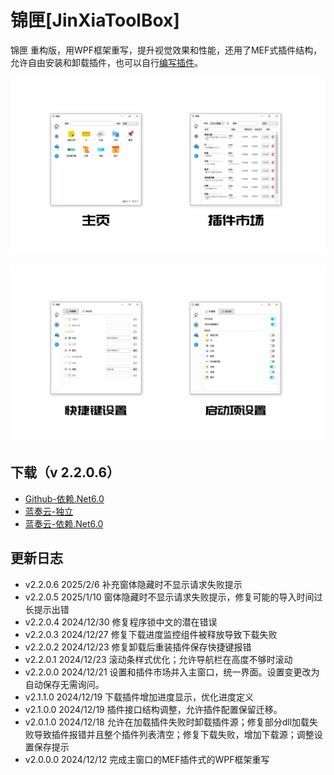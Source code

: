 # 锦匣[JinXiaToolBox]
锦匣 重构版，用WPF框架重写，提升视觉效果和性能，还用了MEF式插件结构，允许自由安装和卸载插件，也可以自行[编写插件](https://github.com/tp1415926535/JinXiaPluginExample)。      

![截图1](截图/锦匣介绍1.jpg)     
    
![截图2](截图/锦匣介绍2.jpg)     

## 下载（v 2.2.0.6）

- [Github-依赖.Net6.0](https://github.com/tp1415926535/JinXiaToolBox/blob/main/%E9%94%A6%E5%8C%A3v2.2.0.6-%E4%BE%9D%E8%B5%96.NET6.0.zip)
- [蓝奏云-独立](https://wwvr.lanzn.com/iX9812mva5ri)
- [蓝奏云-依赖.Net6.0](https://wwvr.lanzn.com/i8RNN2mva4yj)

## 更新日志
* v2.2.0.6 2025/2/6 补充窗体隐藏时不显示请求失败提示
* v2.2.0.5 2025/1/10 窗体隐藏时不显示请求失败提示，修复可能的导入时间过长提示出错
* v2.2.0.4 2024/12/30 修复程序锁中文的潜在错误
* v2.2.0.3 2024/12/27 修复下载进度监控组件被释放导致下载失败
* v2.2.0.2 2024/12/23 修复卸载后重装插件保存快捷键报错
* v2.2.0.1 2024/12/23 滚动条样式优化；允许导航栏在高度不够时滚动
* v2.2.0.0 2024/12/21 设置和插件市场并入主窗口，统一界面。设置变更改为自动保存无需询问。
* v2.1.1.0 2024/12/19 下载插件增加进度显示，优化进度定义
* v2.1.0.0 2024/12/19 插件接口结构调整，允许插件配置保留迁移。
* v2.0.1.0 2024/12/18 允许在加载插件失败时卸载插件源；修复部分dll加载失败导致插件报错并且整个插件列表清空；修复下载失败，增加下载源；调整设置保存提示
* v2.0.0.0 2024/12/12 完成主窗口的MEF插件式的WPF框架重写
